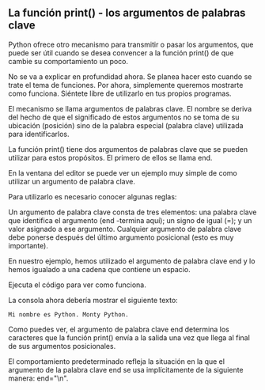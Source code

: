 ## La función print() - los argumentos de palabras clave
Python ofrece otro mecanismo para transmitir o pasar los argumentos, que puede ser útil cuando se desea convencer a la función print() de que cambie su comportamiento un poco.

No se va a explicar en profundidad ahora. Se planea hacer esto cuando se trate el tema de funciones. Por ahora, simplemente queremos mostrarte como funciona. Siéntete libre de utilizarlo en tus propios programas.

El mecanismo se llama argumentos de palabras clave. El nombre se deriva del hecho de que el significado de estos argumentos no se toma de su ubicación (posición) sino de la palabra especial (palabra clave) utilizada para identificarlos.

La función print() tiene dos argumentos de palabras clave que se pueden utilizar para estos propósitos. El primero de ellos se llama end.

En la ventana del editor se puede ver un ejemplo muy simple de como utilizar un argumento de palabra clave.

Para utilizarlo es necesario conocer algunas reglas:

Un argumento de palabra clave consta de tres elementos: una palabra clave que identifica el argumento (end -termina aquí); un signo de igual (=); y un valor asignado a ese argumento.
Cualquier argumento de palabra clave debe ponerse después del último argumento posicional (esto es muy importante).

En nuestro ejemplo, hemos utilizado el argumento de palabra clave end y lo hemos igualado a una cadena que contiene un espacio.

Ejecuta el código para ver como funciona.

La consola ahora debería mostrar el siguiente texto:

	Mi nombre es Python. Monty Python.

Como puedes ver, el argumento de palabra clave end determina los caracteres que la función print() envía a la salida una vez que llega al final de sus argumentos posicionales.

El comportamiento predeterminado refleja la situación en la que el argumento de la palabra clave end se usa implícitamente de la siguiente manera: end="\n".